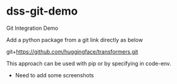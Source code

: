# dss-git-demo
Git Integration Demo


Add a python package from a git link directly as below

git+https://github.com/huggingface/transformers.git

This approach can be used with pip or by specifying in code-env.


- Need to add some screenshots
